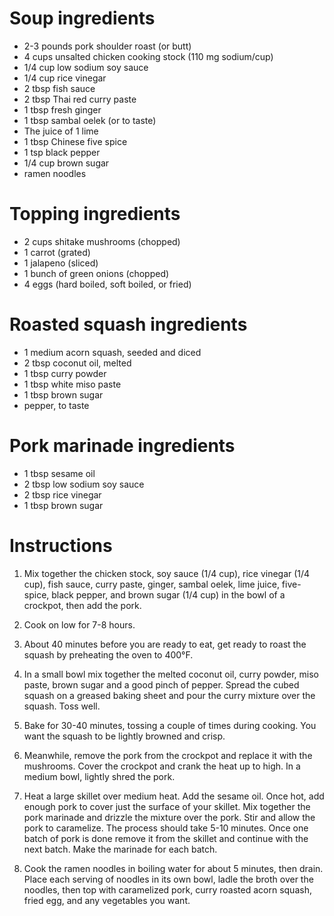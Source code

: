 Soup ingredients
================
- 2-3 pounds pork shoulder roast (or butt)
- 4 cups unsalted chicken cooking stock (110 mg sodium/cup)
- 1/4 cup low sodium soy sauce
- 1/4 cup rice vinegar
- 2 tbsp fish sauce
- 2 tbsp Thai red curry paste
- 1 tbsp fresh ginger
- 1 tbsp sambal oelek (or to taste)
- The juice of 1 lime
- 1 tbsp Chinese five spice
- 1 tsp black pepper
- 1/4 cup brown sugar
- ramen noodles

Topping ingredients
===================
- 2 cups shitake mushrooms (chopped)
- 1 carrot (grated)
- 1 jalapeno (sliced)
- 1 bunch of green onions (chopped)
- 4 eggs (hard boiled, soft boiled, or fried)

Roasted squash ingredients
==========================
- 1 medium acorn squash, seeded and diced
- 2 tbsp coconut oil, melted
- 1 tbsp curry powder
- 1 tbsp white miso paste
- 1 tbsp brown sugar
- pepper, to taste

Pork marinade ingredients
=========================
- 1 tbsp sesame oil
- 2 tbsp low sodium soy sauce
- 2 tbsp rice vinegar
- 1 tbsp brown sugar

Instructions
============
1. Mix together the chicken stock, soy sauce (1/4 cup), rice vinegar (1/4 cup), 
   fish sauce, curry paste, ginger, sambal oelek, lime juice, five-spice, black 
   pepper, and brown sugar (1/4 cup) in the bowl of a crockpot, then add the 
   pork.

2. Cook on low for 7-8 hours.

3. About 40 minutes before you are ready to eat, get ready to roast the squash 
   by preheating the oven to 400°F.

4. In a small bowl mix together the melted coconut oil, curry powder, miso 
   paste, brown sugar and a good pinch of pepper.  Spread the cubed squash on a 
   greased baking sheet and pour the curry mixture over the squash. Toss well.  

5. Bake for 30-40 minutes, tossing a couple of times during cooking. You want 
   the squash to be lightly browned and crisp.

6. Meanwhile, remove the pork from the crockpot and replace it with the 
   mushrooms.  Cover the crockpot and crank the heat up to high.  In a medium 
   bowl, lightly shred the pork.

7. Heat a large skillet over medium heat.  Add the sesame oil.  Once hot, add 
   enough pork to cover just the surface of your skillet.  Mix together the 
   pork marinade and drizzle the mixture over the pork.  Stir and allow the 
   pork to caramelize.  The process should take 5-10 minutes.  Once one batch 
   of pork is done remove it from the skillet and continue with the next batch.
   Make the marinade for each batch.

8. Cook the ramen noodles in boiling water for about 5 minutes, then drain.  
   Place each serving of noodles in its own bowl, ladle the broth over the 
   noodles, then top with caramelized pork, curry roasted acorn squash, fried 
   egg, and any vegetables you want.
